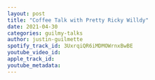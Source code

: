 ```yaml
---
layout: post
title: "Coffee Talk with Pretty Ricky Willdy"
date: 2021-04-30
categories: guilmy-talks
author: justin-guilmette
spotify_track_id: 3UxrqiQR6iMDMOWrnxBwBE
youtube_video_id: 
apple_track_id: 
youtube_metadata: 
---
```

